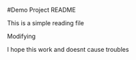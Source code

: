 #Demo Project README

This is a simple reading file

Modifying

I hope this work and doesnt cause troubles